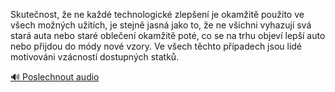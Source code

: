 
Skutečnost, že ne každé technologické zlepšení je okamžitě použito ve všech možných užitích, je stejně jasná jako to, že ne všichni vyhazují svá stará auta nebo staré oblečení okamžitě poté, co se na trhu objeví lepší auto nebo přijdou do módy nové vzory. Ve všech těchto případech jsou lidé motivováni vzácností dostupných statků.

[🔊 Poslechnout audio](/data/7-paragraphs/audio/chapter_93/para_001-Skutenost-e-ne-kad-technologick-zlepen-je.mp3)
